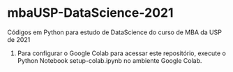 # mbaUSP-DataScience-2021
Códigos em Python para estudo de DataScience do curso de MBA da USP de 2021

1) Para configurar o Google Colab para acessar este repositório, execute o Python Notebook setup-colab.ipynb no ambiente Google Colab.

